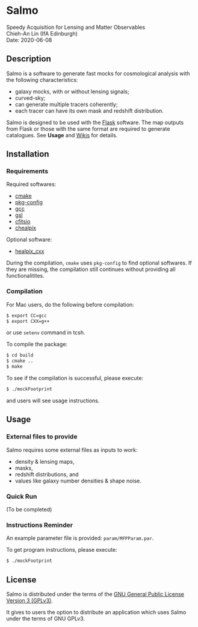 Salmo
=====

Speedy Acquisition for Lensing and Matter Observables  
Chieh-An Lin (IfA Edinburgh)  
Date: 2020-06-08  


Description
-----------

Salmo is a software to generate fast mocks for cosmological analysis with the following characteristics:
- galaxy mocks, with or without lensing signals;
- curved-sky;
- can generate multiple tracers coherently;
- each tracer can have its own mask and redshift distribution.

Salmo is designed to be used with the [Flask]() software. 
The map outputs from Flask or those with the same format are required to generate catalogues.
See **Usage** and [Wikis]() for details.


Installation
------------

### Requirements

Required softwares:
- [cmake](https://cmake.org/cmake/resources/software.html)
- [pkg-config](https://www.freedesktop.org/wiki/Software/pkg-config/)
- [gcc](https://gcc.gnu.org/)
- [gsl](https://www.gnu.org/software/gsl/)
- [cfitsio](https://heasarc.gsfc.nasa.gov/fitsio/fitsio.html)
- [chealpix](https://healpix.jpl.nasa.gov/index.shtml)

Optional software:
- [healpix_cxx](https://healpix.jpl.nasa.gov/index.shtml)

During the compilation, `cmake` uses `pkg-config` to find optional softwares. If they are missing, the compilation still continues without providing all functionalitites.


### Compilation

For Mac users, do the following before compilation:
```Bash
$ export CC=gcc
$ export CXX=g++
```
or use `setenv` command in tcsh.

To compile the package:
```Bash
$ cd build
$ cmake ..
$ make
```

To see if the compilation is successful, please execute:
```Bash
$ ./mockFootprint
```
and users will see usage instructions.


Usage
-----

### External files to provide

Salmo requires some external files as inputs to work:
- density & lensing maps,
- masks,
- redshift distributions, and 
- values like galaxy number densities & shape noise.

### Quick Run
(To be completed)

### Instructions Reminder

An example parameter file is provided: `param/MFPParam.par`. 

To get program instructions, please execute:
```Bash
$ ./mockFootprint
```


License
-------

Salmo is distributed under the terms of the [GNU General Public License Version 3 (GPLv3)](https://www.gnu.org/licenses/).

It gives to users the option to distribute an application which uses Salmo under the terms of GNU GPLv3.

